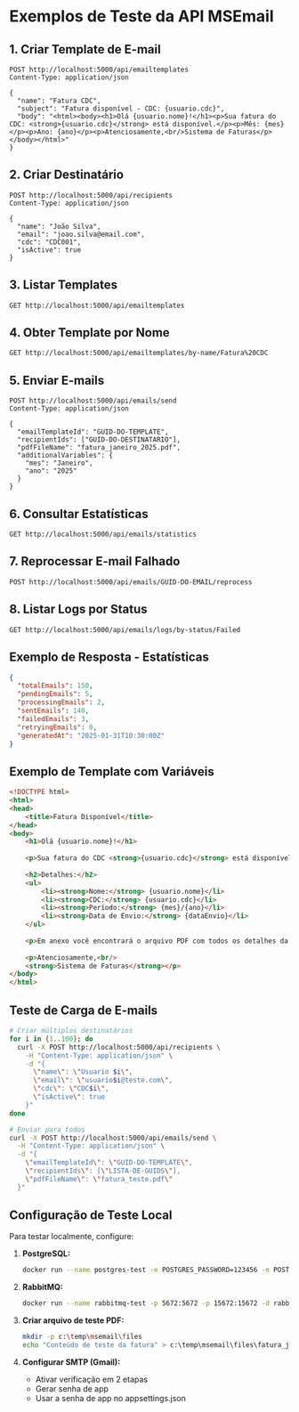 # Exemplos de Teste da API MSEmail

## 1. Criar Template de E-mail

```http
POST http://localhost:5000/api/emailtemplates
Content-Type: application/json

{
  "name": "Fatura CDC",
  "subject": "Fatura disponível - CDC: {usuario.cdc}",
  "body": "<html><body><h1>Olá {usuario.nome}!</h1><p>Sua fatura do CDC: <strong>{usuario.cdc}</strong> está disponível.</p><p>Mês: {mes}</p><p>Ano: {ano}</p><p>Atenciosamente,<br/>Sistema de Faturas</p></body></html>"
}
```

## 2. Criar Destinatário

```http
POST http://localhost:5000/api/recipients
Content-Type: application/json

{
  "name": "João Silva",
  "email": "joao.silva@email.com",
  "cdc": "CDC001",
  "isActive": true
}
```

## 3. Listar Templates

```http
GET http://localhost:5000/api/emailtemplates
```

## 4. Obter Template por Nome

```http
GET http://localhost:5000/api/emailtemplates/by-name/Fatura%20CDC
```

## 5. Enviar E-mails

```http
POST http://localhost:5000/api/emails/send
Content-Type: application/json

{
  "emailTemplateId": "GUID-DO-TEMPLATE",
  "recipientIds": ["GUID-DO-DESTINATARIO"],
  "pdfFileName": "fatura_janeiro_2025.pdf",
  "additionalVariables": {
    "mes": "Janeiro",
    "ano": "2025"
  }
}
```

## 6. Consultar Estatísticas

```http
GET http://localhost:5000/api/emails/statistics
```

## 7. Reprocessar E-mail Falhado

```http
POST http://localhost:5000/api/emails/GUID-DO-EMAIL/reprocess
```

## 8. Listar Logs por Status

```http
GET http://localhost:5000/api/emails/logs/by-status/Failed
```

## Exemplo de Resposta - Estatísticas

```json
{
  "totalEmails": 150,
  "pendingEmails": 5,
  "processingEmails": 2,
  "sentEmails": 140,
  "failedEmails": 3,
  "retryingEmails": 0,
  "generatedAt": "2025-01-31T10:30:00Z"
}
```

## Exemplo de Template com Variáveis

```html
<!DOCTYPE html>
<html>
<head>
    <title>Fatura Disponível</title>
</head>
<body>
    <h1>Olá {usuario.nome}!</h1>
    
    <p>Sua fatura do CDC <strong>{usuario.cdc}</strong> está disponível para o período de {mes}/{ano}.</p>
    
    <h2>Detalhes:</h2>
    <ul>
        <li><strong>Nome:</strong> {usuario.nome}</li>
        <li><strong>CDC:</strong> {usuario.cdc}</li>
        <li><strong>Período:</strong> {mes}/{ano}</li>
        <li><strong>Data de Envio:</strong> {dataEnvio}</li>
    </ul>
    
    <p>Em anexo você encontrará o arquivo PDF com todos os detalhes da sua fatura.</p>
    
    <p>Atenciosamente,<br/>
    <strong>Sistema de Faturas</strong></p>
</body>
</html>
```

## Teste de Carga de E-mails

```bash
# Criar múltiplos destinatários
for i in {1..100}; do
  curl -X POST http://localhost:5000/api/recipients \
    -H "Content-Type: application/json" \
    -d "{
      \"name\": \"Usuario $i\",
      \"email\": \"usuario$i@teste.com\",
      \"cdc\": \"CDC$i\",
      \"isActive\": true
    }"
done

# Enviar para todos
curl -X POST http://localhost:5000/api/emails/send \
  -H "Content-Type: application/json" \
  -d "{
    \"emailTemplateId\": \"GUID-DO-TEMPLATE\",
    \"recipientIds\": [\"LISTA-DE-GUIDS\"],
    \"pdfFileName\": \"fatura_teste.pdf\"
  }"
```

## Configuração de Teste Local

Para testar localmente, configure:

1. **PostgreSQL:**
   ```bash
   docker run --name postgres-test -e POSTGRES_PASSWORD=123456 -e POSTGRES_DB=msemail_test -p 5432:5432 -d postgres:15
   ```

2. **RabbitMQ:**
   ```bash
   docker run --name rabbitmq-test -p 5672:5672 -p 15672:15672 -d rabbitmq:3-management
   ```

3. **Criar arquivo de teste PDF:**
   ```bash
   mkdir -p c:\temp\msemail\files
   echo "Conteúdo de teste da fatura" > c:\temp\msemail\files\fatura_janeiro_2025.pdf
   ```

4. **Configurar SMTP (Gmail):**
   - Ativar verificação em 2 etapas
   - Gerar senha de app
   - Usar a senha de app no appsettings.json
